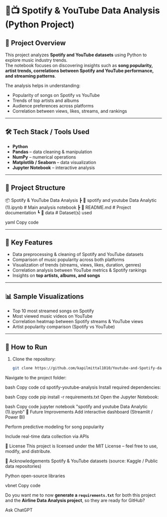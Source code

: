 # 🎵📺 Spotify & YouTube Data Analysis (Python Project)

## 📌 Project Overview
This project analyzes **Spotify and YouTube datasets** using Python to explore music industry trends.  
The notebook focuses on discovering insights such as **song popularity, artist trends, correlations between Spotify and YouTube performance, and streaming patterns**.  

The analysis helps in understanding:
- Popularity of songs on Spotify vs YouTube  
- Trends of top artists and albums  
- Audience preferences across platforms  
- Correlation between views, likes, streams, and rankings  

---

## 🛠️ Tech Stack / Tools Used
- **Python**
- **Pandas** – data cleaning & manipulation  
- **NumPy** – numerical operations  
- **Matplotlib / Seaborn** – data visualization  
- **Jupyter Notebook** – interactive analysis  

---

## 📂 Project Structure
📦 Spotify & YouTube Data Analysis
┣ 📜 spotify and youtube Data Analytic (1).ipynb # Main analysis notebook
┣ 📜 README.md # Project documentation
┗ 📂 data # Dataset(s) used

yaml
Copy code

---

## 🔑 Key Features
- Data preprocessing & cleaning of Spotify and YouTube datasets  
- Comparison of music popularity across both platforms  
- Visualization of trends (streams, views, likes, duration, genres)  
- Correlation analysis between YouTube metrics & Spotify rankings  
- Insights on **top artists, albums, and songs**  

---

## 📊 Sample Visualizations
- Top 10 most streamed songs on Spotify  
- Most viewed music videos on YouTube  
- Correlation heatmap between Spotify streams & YouTube views  
- Artist popularity comparison (Spotify vs YouTube)  

---

## 🚀 How to Run
1. Clone the repository:
   ```bash
   git clone https://github.com/kapilmittal1010/Youtube-and-Spotify-data-analysis.git
Navigate to the project folder:

bash
Copy code
cd spotify-youtube-analysis
Install required dependencies:

bash
Copy code
pip install -r requirements.txt
Open the Jupyter Notebook:

bash
Copy code
jupyter notebook "spotify and youtube Data Analytic (1).ipynb"
📌 Future Improvements
Add interactive dashboard (Streamlit / Power BI)

Perform predictive modeling for song popularity

Include real-time data collection via APIs

📜 License
This project is licensed under the MIT License – feel free to use, modify, and distribute.

🙌 Acknowledgements
Spotify & YouTube datasets (source: Kaggle / Public data repositories)

Python open-source libraries

vbnet
Copy code

Do you want me to now **generate a `requirements.txt`** for both this project and the **Airline Data Analysis project**, so they are ready for GitHub?







Ask ChatGPT
